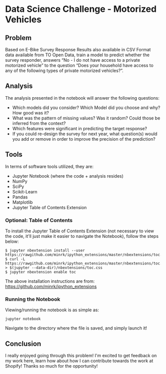 # Data Science Challenge - Motorized Vehicles

## Problem
Based on E-Bike Survey Response Results also available in CSV Format data available from TO Open Data, train a model to predict whether the survey responder, answers “No - I do not have access to a private motorized vehicle” to the question “Does your household have access to any of the following types of private motorized vehicles?”.

## Analysis

The analysis presented in the notebook will answer the following questions:

- Which models did you consider? Which Model did you choose and why? How good was it?
- What was the pattern of missing values? Was it random? Could those be inferred from the context?
- Which features were significant in predicting the target response?
- If you could re-design the survey for next year, what question(s) would you add or remove in order to improve the precision of the prediction?

## Tools

In terms of software tools utilized, they are:
- Jupyter Notebook (where the code + analysis resides)
- NumPy
- SciPy
- Scikit-Learn
- Pandas
- Matplotlib
- Jupyter Table of Contents Extension

### Optional: Table of Contents
To install the Jupyter Table of Contents Extension (not necessary to view the code, it'll just make it easier to navigate the Notebook), follow the steps below:

    $ jupyter nbextension install --user https://rawgithub.com/minrk/ipython_extensions/master/nbextensions/toc.js
    $ curl -L https://rawgithub.com/minrk/ipython_extensions/master/nbextensions/toc.css > $(jupyter --data-dir)/nbextensions/toc.css
    $ jupyter nbextension enable toc

The above installation instructions are from: https://github.com/minrk/ipython_extensions 

### Running the Notebook

Viewing/running the notebook is as simple as:

    jupyter notebook

Navigate to the directory where the file is saved, and simply launch it!

## Conclusion

I really enjoyed going through this problem! I'm excited to get feedback on my work here, learn how about how I can contribute towards the work at Shopify! Thanks so much for the opportunity!